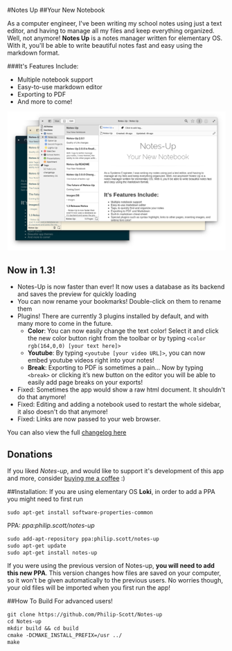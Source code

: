 #Notes Up
##Your New Notebook

As a computer engineer, I've been writing my school notes using just a text editor, and having to manage all my files and keep everything organized. Well, not anymore! **Notes Up** is a notes manager written for elementary OS. With it, you'll be able to write beautiful notes fast and easy using the markdown format.

###It's Features Include:

- Multiple notebook support
- Easy-to-use markdown editor
- Exporting to PDF
- And more to come!

![screenshot](https://github.com/Philip-Scott/Notes-up/blob/master/Screenshot.png?raw=true)

## Now in 1.3!

- Notes-Up is now faster than ever! It now uses a database as its backend and saves the preview for quickly loading
- You can now rename your bookmarks! Double-click on them to rename them
- Plugins! There are currently 3 plugins installed by default, and with many more to come in the future.
	- **Color**: You can now easily change the text color! Select it and click the new color button right from the toolbar or by typing ` <color rgb(164,0,0) [your text here]> `
	- **Youtube**: By typing `<youtube [your video URL]>`, you can now embed youtube videos right into your notes!
	- **Break**: Exporting to PDF is sometimes a pain... Now by typing `<break>` or clicking it’s new button on the editor you will be able to easily add page breaks on your exports!
- Fixed: Sometimes the app would show a raw html document. It shouldn't do that anymore!
- Fixed: Editing and adding a notebook used to restart the whole sidebar, it also doesn't do that anymore!
- Fixed: Links are now passed to your web browser.

You can also view the full [changelog here](changelog.md)

## Donations
If you liked _Notes-up_, and would like to support it's development of this app and more, consider [buying me a coffee](https://www.paypal.com/cgi-bin/webscr?cmd=_s-xclick&hosted_button_id=WYD9ZJK6ZFUDQ) :) 

##Installation:
If you are using elementary OS **Loki**, in order to add a PPA you might need to first run

	sudo apt-get install software-properties-common

PPA: _ppa:philip.scott/notes-up_

	sudo add-apt-repository ppa:philip.scott/notes-up
	sudo apt-get update
	sudo apt-get install notes-up
	
If you were using the previous version of Notes-up, **you will need to add this new PPA**. This version changes how files are saved on your computer, so it won't be given automatically to the previous users. No worries though, your old files will be imported when you first run the app!

##How To Build
For advanced users!

	git clone https://github.com/Philip-Scott/Notes-up
	cd Notes-up
	mkdir build && cd build 
	cmake -DCMAKE_INSTALL_PREFIX=/usr ../
	make
